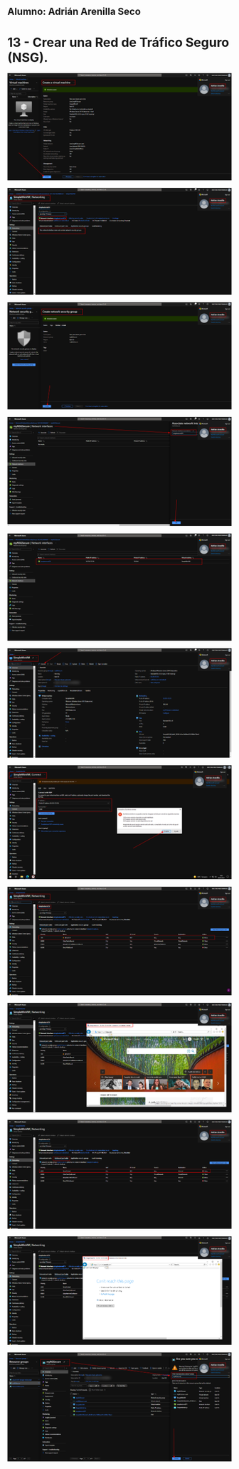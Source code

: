 ## Alumno: Adrián Arenilla Seco

# 13 - Crear una Red de Tráfico Seguro (NSG).

![](Evidencias/13a-NGS.png)

![](Evidencias/13b-NGS.png)

![](Evidencias/13c-NGS.png)

![](Evidencias/13d-NGS.png)

![](Evidencias/13e-NGS.png)

![](Evidencias/13f-NGS.png)

![](Evidencias/13g-NGS.png)

![](Evidencias/13h-NGS.png)

![](Evidencias/13i-NGS.png)

![](Evidencias/13j-NGS.png)

![](Evidencias/13k-NGS.png)

![](Evidencias/13l-NGS.png)




